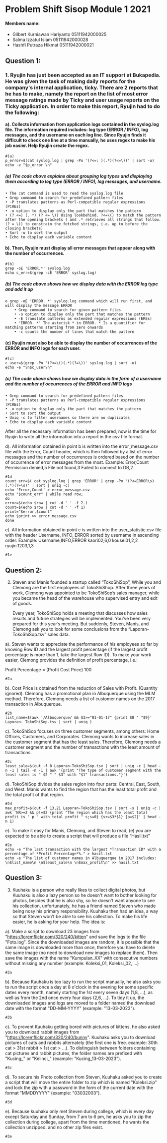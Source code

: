 # Problem Shift Sisop Module 1 2021

#### Members name:
* Gilbert Kurniawan Hariyanto	05111942000025
* Salma Izzatul Islam	05111942000028
* Hashfi Putraza Hikmat	05111942000021

## Question 1:

### 1. Ryujin has just been accepted as an IT support at Bukapedia. He was given the task of making daily reports for the company's internal application, ticky. There are 2 reports that he has to make, namely the report on the list of most error message ratings made by Ticky and user usage reports on the Ticky application. In order to make this report, Ryujin had to do the following:

#### a). Collects information from application logs contained in the syslog.log file. The information required includes: log type (ERROR / INFO), log messages, and the username on each log line. Since Ryujin finds it difficult to check one line at a time manually, he uses regex to make his job easier. Help Ryujin create the regex.

	#(a)
	p_error=$(cat syslog.log | grep -Po '(?<=: )(.*)(?<=\))' | sort -u)
	echo -e "$p_error \n"
	
##### (a) The code above explains about grouping log types and displaying them according to log type (ERROR / INFO), log messages, and username.
	• The cat command is used to read the syslog.log file
	• Grep command to search for predefined pattern files
	• -P translates patterns as Perl-compatible regular expressions (PCREs)
	• -o option to display only the part that matches the pattern
	• (? <=) (. *) (? <= \)) Using lookbehind. ?<=\() to match the pattern after the opening brackets ( and .* retrieves all strings that follow. 
	(? = \)) to constrain the fetched strings, i.e. up to before the closing brackets)
	• Sort -u to sort the output
	• Echo to display each variable content
	
#### b). Then, Ryujin must display all error messages that appear along with the number of occurrences.
	
	#(b)
	grep -oE 'ERROR.*' syslog.log
	echo c_err=$(grep -cE 'ERROR' syslog.log) 
	
##### (b) The code above shows how we display data with the ERROR log type and add it up
	o grep -oE 'ERROR. *' syslog.log command which will run first, and will display the message ERROR
		• Grep command to search for given pattern files
		• -o option to display only the part that matches the pattern
		• -E translate patterns as extended regular expressions (EREs)
		• 'ERROR. *' The asterisk * in ERROR. * Is a quantifier for matching patterns starting from zero onwards
		• -c counts the number of lines that match the pattern

#### (c) Ryujin must also be able to display the number of occurrences of the ERROR and INFO logs for each user.
	
	#(c)
	c_user=$(grep -Po '(?<=\()(.*)(?=\))' syslog.log | sort -u)
	echo -e "\n$c_user\n"

##### (c) The code above shows how we display data in the form of a username and the number of occurrences of the ERROR and INFO logs
	• Grep command to search for predefined pattern files
	• -P translates patterns as Perl-compatible regular expressions (PCREs)
	• -o option to display only the part that matches the pattern
	• Sort to sort the output
	• Uniq -c to filter usernames so there are no duplicates
	• Echo to display each variable content
	
After all the necessary information has been prepared, now is the time for Ryujin to write all the information into a report in the csv file format.

d). All information obtained in point b is written into the error_message.csv file with the Error, Count header, which is then followed by a list of error messages and the number of occurrences is ordered based on the number of occurrence of error messages from the most.
Example:
Error,Count
Permission denied,5
File not found,3
Failed to connect to DB,2
	
	#1d
	count_err=$( cat syslog.log | grep 'ERROR' | grep -Po '(?<=ERROR\s)(.*)(?=\s)' | sort | uniq -c)
	echo 'Error,Count' > error_message.csv
	echo "$count_err" | while read row;
	do
	error=$(echo $row | cut -d ' ' -f 2-)
	count=$(echo $row | cut -d ' ' -f 1)
	print="$error,$count"
	echo $print >> error_message.csv
	done

e). All information obtained in point c is written into the user_statistic.csv file with the header Username, INFO, ERROR sorted by username in ascending order.
Example:
Username,INFO,ERROR
kaori02,6,0
kousei01,2,2
ryujin.1203,1,3
	
	#1e

## Question 2:
2. Steven and Manis founded a startup called “TokoShiSop”, While you and Clemong are the first employees of TokoShiShop. After three years of work, Clemong was appointed to be TokoShiSop’s sales manager, while you became the head of the warehouse who supervised entry and exit of goods.

	Every year, TokoShiSop holds a meeting that discusses how sales results and future strategies will be implemented. You’ve been very prepared for this year’s meeting. But suddenly, Steven, Manis, and Clemong ask you to look for some conclusions from the “Laporan-TokoShiSop.tsv” sales data.

a). Steven wants to appreciate the performance of his employees so far by knowing Row ID and the largest profit percentage (if the largest profit percentage is more than 1, take the largest Row ID). To make your work easier, Clemong provides the definition of profit percentage, i.e.:

Profit Percentage = (Profit Cost Price) 100

	#2a

b). Cost Price is obtained from the reduction of Sales with Profit. (Quantity ignored). Clemong has a promotional plan in Albuquerque using the MLM method. Therefore, Clemong needs a list of customer names on the 2017 transaction in Albuquerque.

	#2b
	list_name=$(awk '/Albuquerque/ && $3>="01-01-17" {print $8 " "$9}' Laporan- TokoShiSop.tsv | sort | uniq )


c). TokoShiSop focuses on three customer segments, among others: Home Offices, Customers, and Corporates. Clemong wants to increase sales in the customer segment that has the least sales. Therefore, Clemong needs a customer segment and the number of transactions with the least amount of transactions.

	#2c
	least_sale=$(cut -f 8 Laporan-TokoShiSop.tsv | sort | uniq -c | head -n -1 | tail -n -1 | awk '{print "The type of customer segment with the least sales is " $2 " " $3" with "$1" transactions."}')


d). TokoShiSop divides the sales region into four parts: Central, East, South, and West. Manis wants to find the region that has the least total profit and the total profit of that region.

	#2d
	max_profit=$(cut -f 13,21 Laporan-TokoShiSop.tsv | sort -s | uniq -c | awk 'NR>=2 && p!=$2 {print "The region which has the least total profit is " p " with total profit " s;s=0} {s+=$3*$1} {p=$2}' | head -n 1)

e). To make it easy for Manis, Clemong, and Steven to read, (e) you are expected to be able to create a script that will produce a file “Hasil.txt” 
	
	#2e
	echo -e "The last transaction with the largest *Transaction ID* with a percentage of *Profit Percentage*%." > hasil.txt
	echo -e "The list of customer names in Albuquerque in 2017 includes: \n$list_name\n \n$least_sale\n \n$max_profit\n" >> hasil.txt

## Question 3:
3. Kuuhaku is a person who really likes to collect digital photos, but Kuuhaku is also a lazy person so he doesn't want to bother looking for photos, besides that he is also shy, so he doesn't want anyone to see his collection, unfortunately, he has a friend named Steven who made being nosy his primary responsibility. Kuuhaku then had an idea, a way so that Steven won't be able to see his collection. To make his life easier, he is asking for your help. The idea is:

a). Make a script to download 23 images from "https://loremflickr.com/320/240/kitten" and save the logs to the file "Foto.log". Since the downloaded images are random, it is possible that the same image is downloaded more than once, therefore you have to delete the same image (no need to download new images to replace them). Then save the images with the name "Kumpulan_XX" with consecutive numbers without missing any number (example: Koleksi_01, Koleksi_02, ...)
	
	#3a
	
b). Because Kuuhaku is too lazy to run the script manually, he also asks you to run the script once a day at 8 o'clock in the evening for some specific dates every month, namely starting the 1st every seven days (1,8, ...), as well as from the 2nd once every four days (2,6, ...). To tidy it up, the downloaded images and logs are moved to a folder named the download date with the format "DD-MM-YYYY" (example: "13-03-2023").
	
	#3b

c). To prevent Kuuhaku getting bored with pictures of kittens, he also asked you to download rabbit images from "https://loremflickr.com/320/240/bunny". Kuuhaku asks you to download pictures of cats and rabbits alternately (the first one is free. example: 30th cat > 31st rabbit > 1st cat > ...). To distinguish between folders containing cat pictures and rabbit pictures, the folder names are prefixed with "Kucing_" or "Kelinci_" (example: "Kucing_13-03-2023").

	#3c
	
d). To secure his Photo collection from Steven, Kuuhaku asked you to create a script that will move the entire folder to zip which is named "Koleksi.zip" and lock the zip with a password in the form of the current date with the format "MMDDYYYY" (example: "03032003").

	#3d
	
e). Because kuuhaku only met Steven during college, which is every day except Saturday and Sunday, from 7 am to 6 pm, he asks you to zip the collection during college, apart from the time mentioned, he wants the collection unzipped. and no other zip files exist.

	#3e
